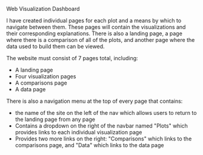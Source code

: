 Web Visualization Dashboard

I have created individual pages for each plot and a means by which to navigate between them. These pages will contain the visualizations and their corresponding explanations. There is also a landing page, a page where there is a comparison of all of the plots, and another page where the data used to build them can be viewed.

The website must consist of 7 pages total, including:
  - A landing page
  - Four visualization pages
  - A comparisons page
  - A data page

There is also a navigation menu at the top of every page that contains:
  - the name of the site on the left of the nav which allows users to return to the landing page from any page
  - Contains a dropdown on the right of the navbar named "Plots" which provides links to each individual visualization page
  - Provides two more links on the right: "Comparisons" which links to the comparisons page, and "Data" which links to the data page
